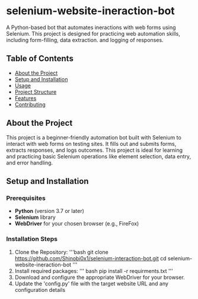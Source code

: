 # selenium-website-ineraction-bot
A Python-based bot that automates ineractions with web forms using Selenium. This project is
designed for practicing web automation skills, including form-filling, data extraction. and logging of
responses.

## Table of Contents
- [About the Project](#about-the-project)
- [Setup and Installation](#setup-and-installation)
- [Usage](#usage)
- [Project Structure](#project-structure)
- [Features](#features)
- [Contributing](#contributing)

## About the Project
This project is a beginner-friendly automation bot built with Selenium to interact with web forms on testing sites. It fills out and submits forms, extracts responses, and logs outcomes. This project is ideal for learning and practicing basic Selenium operations like element selection, data entry, and error handling.

## Setup and Installation

### Prerequisites
- **Python** (version 3.7 or later)
- **Selenium** library
- **WebDriver** for your chosen browser (e.g., FireFox)

### Installation Steps
1. Clone the Repository:
  '''bash
  git clone https://github.com/Shinobi0x1/selenium-interaction-bot.git
  cd selenium-website-ineraction-bot
  '''
2. Install required packages:
  '''
  bash pip install -r requirments.txt
  '''
3. Download and configure the appropriate WebDriver for your browser.
4. Update the 'config.py' file with the target website URL and any configuration details
